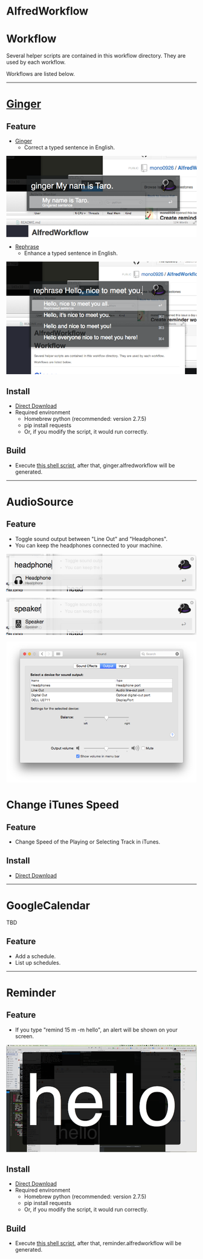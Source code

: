 AlfredWorkflow
==============

# Workflow

Several helper scripts are contained in this workflow directory.
They are used by each workflow.

Workflows are listed below.

---

# [Ginger](http://www.getginger.jp/)

## Feature

- [Ginger](http://www.getginger.jp/)
  - Correct a typed sentence in English.

![reminder](ScreenShots/ginger.png)

- [Rephrase](http://www.gingersoftware.com/rephrase_jpn)
  - Enhance a typed sentence in English.

![reminder](ScreenShots/rephrase.png)

## Install

- [Direct Download](https://github.com/mono0926/AlfredWorkflow/raw/master/ginger/ginger.alfredworkflow)
- Required environment
  - Homebrew python (recommended: version 2.7.5)
  - pip install requests
  - Or, if you modify the script, it would run correctly.

## Build

- Execute [this shell script](https://github.com/mono0926/AlfredWorkflow/blob/master/ginger/ginger.sh), after that, ginger.alfredworkflow will be generated.

---

# AudioSource

## Feature

- Toggle sound output between "Line Out" and "Headphones".
- You can keep the headphones connected to your machine.

![reminder](ScreenShots/AudioSource_headphone.png)  

![reminder](ScreenShots/AudioSource_speaker.png)  

![reminder](ScreenShots/sound_preference.png)  

# Change iTunes Speed

## Feature

- Change Speed of the Playing or Selecting Track in iTunes.

## Install
- [Direct Download](https://github.com/mono0926/AlfredWorkflow/raw/master/changeSpeed/ChangeITunesSpeed.alfredworkflow)

---
# GoogleCalendar

TBD

## Feature

- Add a schedule.
- List up schedules.

---

# Reminder

## Feature

- If you type "remind 15 m -m hello", an alert will be shown on your screen.

![reminder](ScreenShots/reminder.png)  

## Install

- [Direct Download](https://github.com/mono0926/AlfredWorkflow/raw/master/reminder/reminder.alfredworkflow)
- Required environment
  - Homebrew python (recommended: version 2.7.5)
  - pip install requests
  - Or, if you modify the script, it would run correctly.

## Build

- Execute [this shell script](https://github.com/mono0926/AlfredWorkflow/blob/master/reminder/reminder.sh), after that, reminder.alfredworkflow will be generated.

